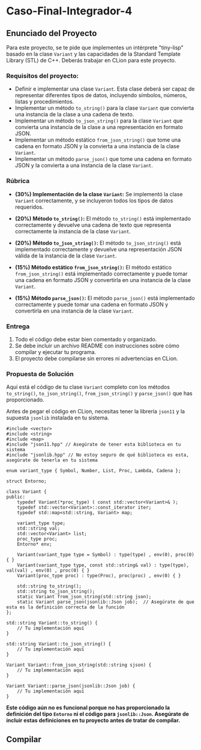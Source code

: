 # Caso-Final-Integrador-4
## Enunciado del Proyecto

Para este proyecto, se te pide que implementes un intérprete "tiny-lisp" basado en la clase `Variant` y las capacidades de la Standard Template Library (STL) de C++. Deberás trabajar en CLion para este proyecto.

### Requisitos del proyecto:

+ Definir e implementar una clase `Variant`. Esta clase deberá ser capaz de representar diferentes tipos de datos, incluyendo símbolos, números, listas y procedimientos.
+ Implementar un método `to_string()` para la clase `Variant` que convierta una instancia de la clase a una cadena de texto.
+ Implementar un método `to_json_string()` para la clase `Variant` que convierta una instancia de la clase a una representación en formato JSON.
+ Implementar un método estático `from_json_string()` que tome una cadena en formato JSON y la convierta a una instancia de la clase `Variant`.
+ Implementar un método `parse_json()` que tome una cadena en formato JSON y la convierta a una instancia de la clase `Variant`.

### Rúbrica

  + **(30%) Implementación de la clase `Variant`:**
        Se implementó la clase `Variant` correctamente, y se incluyeron todos los tipos de datos requeridos.

  + **(20%) Método `to_string()`:**
        El método `to_string()` está implementado correctamente y devuelve una cadena de texto que representa correctamente la instancia de la clase `Variant`.

  + **(20%) Método `to_json_string()`:**
        El método `to_json_string()` está implementado correctamente y devuelve una representación JSON válida de la instancia de la clase `Variant`.

  + **(15%) Método estático `from_json_string()`:**
        El método estático `from_json_string()` está implementado correctamente y puede tomar una cadena en formato JSON y convertirla en una instancia de la clase `Variant`.

  + **(15%) Método `parse_json()`:**
        El método `parse_json()` está implementado correctamente y puede tomar una cadena en formato JSON y convertirla en una instancia de la clase `Variant`.

### Entrega
  1. Todo el código debe estar bien comentado y organizado.
  2. Se debe incluir un archivo README con instrucciones sobre cómo compilar y ejecutar tu programa.
  3. El proyecto debe compilarse sin errores ni advertencias en CLion.

### Propuesta de Solución

Aquí está el código de tu clase `Variant` completo con los métodos `to_string()`, `to_json_string()`, `from_json_string()` y `parse_json()` que has proporcionado.

Antes de pegar el código en CLion, necesitas tener la librería `json11` y la supuesta `jsonlib` instalada en tu sistema.
```
#include <vector>
#include <string>
#include <map>
#include "json11.hpp" // Asegúrate de tener esta biblioteca en tu sistema
#include "jsonlib.hpp" // No estoy seguro de qué biblioteca es esta, asegúrate de tenerla en tu sistema

enum variant_type { Symbol, Number, List, Proc, Lambda, Cadena };

struct Entorno;

class Variant {
public:
    typedef Variant(*proc_type) ( const std::vector<Variant>& );
    typedef std::vector<Variant>::const_iterator iter;
    typedef std::map<std::string, Variant> map;

    variant_type type;
    std::string val;
    std::vector<Variant> list;
    proc_type proc;
    Entorno* env;

    Variant(variant_type type = Symbol) : type(type) , env(0), proc(0) { }
    Variant(variant_type type, const std::string& val) : type(type), val(val) , env(0) , proc(0) { }
    Variant(proc_type proc) : type(Proc), proc(proc) , env(0) { }

    std::string to_string();
    std::string to_json_string();
    static Variant from_json_string(std::string json);
    static Variant parse_json(jsonlib::Json job);  // Asegúrate de que esta es la definición correcta de la función
};

std::string Variant::to_string() {
    // Tu implementación aquí
}

std::string Variant::to_json_string() {
    // Tu implementación aquí
}

Variant Variant::from_json_string(std::string sjson) {
    // Tu implementación aquí
}

Variant Variant::parse_json(jsonlib::Json job) {
    // Tu implementación aquí
}
```
**Este código aún no es funcional porque no has proporcionado la definición del tipo `Entorno` ni el código para `jsonlib::Json`. Asegúrate de incluir estas definiciones en tu proyecto antes de tratar de compilar.**
## Compilar

